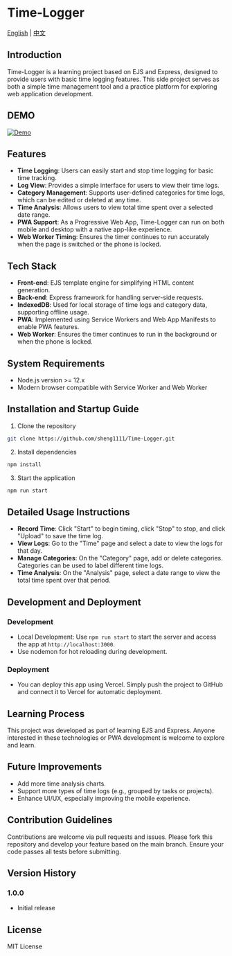 # Time-Logger

[English](./readme.md) | [中文](./readme.zh-TW.md)

## Introduction

Time-Logger is a learning project based on EJS and Express, designed to provide users with basic time logging features. This side project serves as both a simple time management tool and a practice platform for exploring web application development.

## DEMO

[![Demo](https://img.shields.io/badge/DEMO-Vercel-brightgreen)](https://time-logger-dun.vercel.app/)

## Features

- **Time Logging**: Users can easily start and stop time logging for basic time tracking.
- **Log View**: Provides a simple interface for users to view their time logs.
- **Category Management**: Supports user-defined categories for time logs, which can be edited or deleted at any time.
- **Time Analysis**: Allows users to view total time spent over a selected date range.
- **PWA Support**: As a Progressive Web App, Time-Logger can run on both mobile and desktop with a native app-like experience.
- **Web Worker Timing**: Ensures the timer continues to run accurately when the page is switched or the phone is locked.

## Tech Stack

- **Front-end**: EJS template engine for simplifying HTML content generation.
- **Back-end**: Express framework for handling server-side requests.
- **IndexedDB**: Used for local storage of time logs and category data, supporting offline usage.
- **PWA**: Implemented using Service Workers and Web App Manifests to enable PWA features.
- **Web Worker**: Ensures the timer continues to run in the background or when the phone is locked.

## System Requirements

- Node.js version >= 12.x
- Modern browser compatible with Service Worker and Web Worker

## Installation and Startup Guide

1. Clone the repository

```bash
git clone https://github.com/sheng1111/Time-Logger.git
```

2. Install dependencies

```bash
npm install
```

3. Start the application

```bash
npm run start
```

## Detailed Usage Instructions

- **Record Time**: Click "Start" to begin timing, click "Stop" to stop, and click "Upload" to save the time log.
- **View Logs**: Go to the "Time" page and select a date to view the logs for that day.
- **Manage Categories**: On the "Category" page, add or delete categories. Categories can be used to label different time logs.
- **Time Analysis**: On the "Analysis" page, select a date range to view the total time spent over that period.

## Development and Deployment

### Development

- Local Development: Use `npm run start` to start the server and access the app at `http://localhost:3000`.
- Use nodemon for hot reloading during development.

### Deployment

- You can deploy this app using Vercel. Simply push the project to GitHub and connect it to Vercel for automatic deployment.

## Learning Process

This project was developed as part of learning EJS and Express. Anyone interested in these technologies or PWA development is welcome to explore and learn.

## Future Improvements

- Add more time analysis charts.
- Support more types of time logs (e.g., grouped by tasks or projects).
- Enhance UI/UX, especially improving the mobile experience.

## Contribution Guidelines

Contributions are welcome via pull requests and issues. Please fork this repository and develop your feature based on the main branch. Ensure your code passes all tests before submitting.

## Version History

### 1.0.0

- Initial release

## License

MIT License
